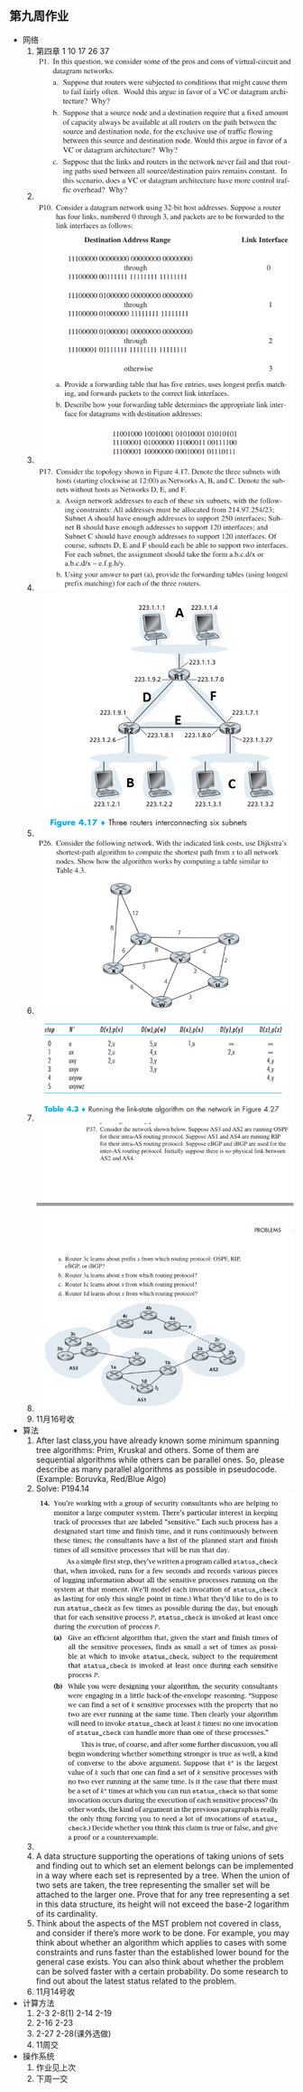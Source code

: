 ## 第九周作业
+ 网络
  1. 第四章 1 10 17 26 37
  2. ![](https://github.com/HUST-ACM1501/Homework/blob/master/picture/Network_4.1.PNG?raw=true)
  3. ![](https://github.com/HUST-ACM1501/Homework/blob/master/picture/Network_4.10.PNG?raw=true)
  4. ![](https://github.com/HUST-ACM1501/Homework/blob/master/picture/Network_4.17.PNG?raw=true)
  5. ![](https://github.com/HUST-ACM1501/Homework/blob/master/picture/Network_Figure_4.17.PNG?raw=true)
  6. ![](https://github.com/HUST-ACM1501/Homework/blob/master/picture/Network_4.26.PNG?raw=true)
  7. ![](https://github.com/HUST-ACM1501/Homework/blob/master/picture/Network_Table_4.3.PNG?raw=true)
  8. ![](https://github.com/HUST-ACM1501/Homework/blob/master/picture/Network_4.37.PNG?raw=true)
  9. 11月16号收
+ 算法
  1. After last class,you have already known some minimum spanning tree algorithms: Prim, Kruskal and others. Some of them are sequential algorithms while others can be parallel ones. So, please describe as many parallel algorithms as possible in pseudocode.(Example: Boruvka, Red/Blue Algo)
  2. Solve: P194.14
  3. ![](https://github.com/HUST-ACM1501/Homework/blob/master/picture/Algorithm_4.14.png?raw=true)
  4. A data structure supporting the operations of taking unions of sets and finding out to which set an element belongs can be implemented in a way where each set is represented by a tree. When the union of two sets are taken, the tree representing the smaller set will be attached to the larger one. Prove that for any tree representing a set in this data structure, its height will not exceed the base-2 logarithm of its cardinality.
  5.	Think about the aspects of the MST problem not covered in class, and consider if there’s more work to be done. For example, you may think about whether an algorithm which applies to cases with some constraints and runs faster than the established lower bound for the general case exists. You can also think about whether the problem can be solved faster with a certain probability. Do some research to find out about the latest status related to the problem.
  6. 11月14号收
+ 计算方法
  1. 2-3 2-8(1) 2-14 2-19 
  2. 2-16 2-23
  3. 2-27 2-28(课外选做)
  4. 11周交
+ 操作系统
  1. 作业见上次
  2. 下周一交
